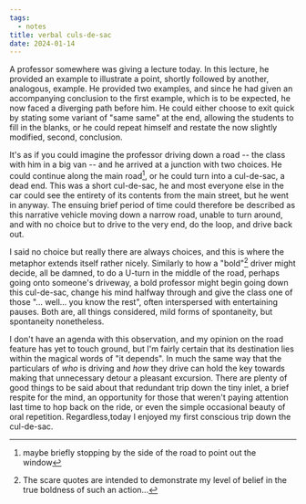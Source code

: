 ```yaml
---
tags:
  - notes
title: verbal culs-de-sac
date: 2024-01-14
---
```


A professor somewhere was giving a lecture today. In this lecture, he provided an example to illustrate a point, shortly followed by another, analogous, example. He provided two examples, and since he had given an accompanying conclusion to the first example, which is to be expected, he now faced a diverging path before him. He could either choose to exit quick by stating some variant of "same same" at the end, allowing the students to fill in the blanks, or he could repeat himself and restate the now slightly modified, second, conclusion.

It's as if you could imagine the professor driving down a road -- the class with him in a big van -- and he arrived at a junction with two choices. He could continue along the main road[^1], or he could turn into a cul-de-sac, a dead end. This was a short cul-de-sac, he and most everyone else in the car could see the entirety of its contents from the main street, but he went in anyway. The ensuing brief period of time could therefore be described as this narrative vehicle moving down a narrow road, unable to turn around, and with no choice but to drive to the very end, do the loop, and drive back out.

I said no choice but really there are always choices, and this is where the metaphor extends itself rather nicely. Similarly to how a "bold"[^2] driver might decide, all be damned, to do a U-turn in the middle of the road, perhaps going onto someone's driveway, a bold professor might begin going down this cul-de-sac, change his mind halfway through and give the class one of those "... well... you know the rest", often interspersed with entertaining pauses. Both are, all things considered, mild forms of spontaneity, but spontaneity nonetheless.

I don't have an agenda with this observation, and my opinion on the road feature has yet to touch ground, but I'm fairly certain that its destination lies within the magical words of "it depends". In much the same way that the particulars of _who_ is driving and _how_ they drive can hold the key towards making that unnecessary detour a pleasant excursion. There are plenty of good things to be said about that redundant trip down the tiny inlet, a brief respite for the mind, an opportunity for those that weren't paying attention last time to hop back on the ride, or even the simple occasional beauty of oral repetition. Regardless,today I enjoyed my first conscious trip down the cul-de-sac.

[^1]: maybe briefly stopping by the side of the road to point out the window
[^2]: The scare quotes are intended to demonstrate my level of belief in the true boldness of such an action...
